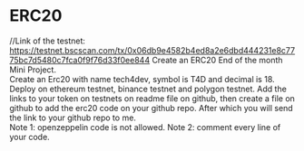 # ERC20
//Link of the testnet: https://testnet.bscscan.com/tx/0x06db9e4582b4ed8a2e6dbd444231e8c7775bc7d5480c7fca0f9f76d33f0ee844
Create an ERC20
End of the month Mini Project.         
Create an Erc20 with name tech4dev, symbol is T4D and decimal is 18.  Deploy on ethereum testnet, binance testnet and polygon testnet.   Add the links to your token on testnets on readme file on github, then create a file on github to add the erc20 code on your github repo. After which you will send the link to your github repo to me.    
Note 1: openzeppelin code is not allowed. 
Note 2: comment every line of your code.

